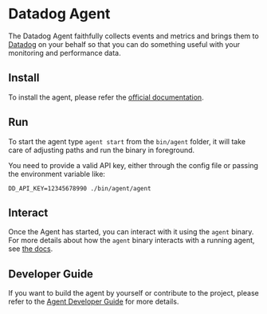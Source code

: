 # Datadog Agent

The Datadog Agent faithfully collects events and metrics and brings
them to [Datadog](https://app.datadoghq.com) on your behalf so that
you can do something useful with your monitoring and performance data.

## Install

To install the agent, please refer the [official documentation](https://docs.datadoghq.com/).

## Run

To start the agent type `agent start` from the `bin/agent` folder, it will take care of adjusting
paths and run the binary in foreground.

You need to provide a valid API key, either through the config file or passing
the environment variable like:
```
DD_API_KEY=12345678990 ./bin/agent/agent
```

## Interact

Once the Agent has started, you can interact with it using the `agent` binary.
For more details about how the `agent` binary interacts with a running agent,
see [the docs](../docs/dev/agent_api.md).

## Developer Guide

If you want to build the agent by yourself or contribute to the project, please
refer to the [Agent Developer Guide](../docs/dev/README.md) for more details.
